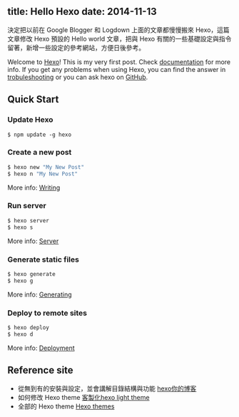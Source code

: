 title: Hello Hexo
date: 2014-11-13
---

決定把以前在 Google Blogger 和 Logdown 上面的文章都慢慢搬來 Hexo，這篇文章修改 Hexo 預設的 Hello world 文章，把與 Hexo 有關的一些基礎設定與指令留著，新增一些設定的參考網站，方便日後參考。

Welcome to [Hexo](http://hexo.io/)! This is my very first post. Check [documentation](http://hexo.io/docs/) for more info. If you get any problems when using Hexo, you can find the answer in [trobuleshooting](http://hexo.io/docs/troubleshooting.html) or you can ask hexo on [GitHub](https://github.com/hexojs/hexo/issues).

## Quick Start

### Update Hexo

```
$ npm update -g hexo
```

### Create a new post

``` bash
$ hexo new "My New Post"
$ hexo n "My New Post"
```

More info: [Writing](http://hexo.io/docs/writing.html)

### Run server

``` bash
$ hexo server
$ hexo s
```

More info: [Server](http://hexo.io/docs/server.html)

### Generate static files

``` bash
$ hexo generate
$ hexo g
```

More info: [Generating](http://hexo.io/docs/generating.html)

### Deploy to remote sites

``` bash
$ hexo deploy
$ hexo d
```

More info: [Deployment](http://hexo.io/docs/deployment.html)

## Reference site

* 從無到有的安裝與設定，並會講解目錄結構與功能
[hexo你的博客](http://ibruce.info/2013/11/22/hexo-your-blog/)
* 如何修改 Hexo theme
[客製化hexo light theme](http://code.kpman.cc/2013/04/28/%E5%AE%A2%E8%A3%BD%E5%8C%96hexo-light-theme/)
* 全部的 Hexo theme
[Hexo themes](https://github.com/hexojs/hexo/wiki/Themes)

